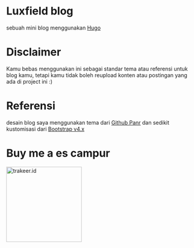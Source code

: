 # Luxfield blog

sebuah mini blog menggunakan [Hugo](https://gohugo.io/)

# Disclaimer

Kamu bebas menggunakan ini sebagai standar tema atau referensi untuk blog kamu, tetapi kamu tidak boleh reupload konten atau postingan yang ada di project ini :)

# Referensi

desain blog saya menggunakan tema dari [Github Panr](https://github.com/panr/hugo-theme-terminal) dan sedikit kustomisasi dari [Bootstrap v4.x](https://getbootstrap.com/docs/4.6/getting-started/introduction/)

# Buy me a es campur

<a href="https://trakteer.id/luxfield"><img src="https://cdn.trakteer.id/images/mix/trakteer-icon.png" alt="trakeer.id" width="200"/></a>
